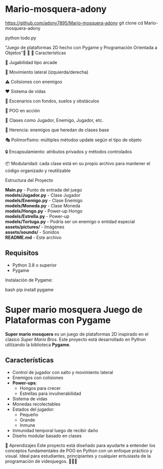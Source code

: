 # Mario-mosquera-adony

https://github.com/adony7895/Mario-mosquera-adony
git clone 
cd Mario-mosquera-adony

python todo.py


"Juego de plataformas 2D hecho con Pygame y Programación Orientada a Objetos"🙂 🍄
🔧 Características

👾 Jugabilidad tipo arcade

🚶 Movimiento lateral (izquierda/derecha)

⚠️ Colisiones con enemigos

❤️ Sistema de vidas

🌳 Escenarios con fondos, suelos y obstáculos

🧠 POO en acción

🧱 Clases como Jugador, Enemigo, Jugador, etc.

🧬 Herencia: enemigos que heredan de clases base

🎭 Polimorfismo: múltiples métodos update según el tipo de objeto

🔒 Encapsulamiento: atributos privados y métodos controlados

📦 Modularidad: cada clase está en su propio archivo para mantener el código organizado y reutilizable

Estructura del Proyecto  

**Main.py** - Punto de entrada del juego  
**models/Jugador.py** - Clase Jugador  
**models/Enemigo.py** - Clase Enemigo  
**models/Moneda.py** - Clase Moneda  
**models/Hongo.py** - Power-up Hongo  
**models/Estrella.py** - Power-up   
**models/Tortuga.py** - Podría ser un enemigo o entidad especial  
**assets/pictures/** - Imágenes  
**assets/sounds/** - Sonidos  
**README.md** - Este archivo  

## Requisitos  

- Python 3.8 o superior  
- Pygame  

Instalación de Pygame:  

bash
pip install pygame

# Super mario  mosquera Juego de Plataformas con Pygame  

**Super mario mosquera** es un juego de plataformas 2D inspirado en el clásico *Super Mario Bros*. Este proyecto está desarrollado en Python utilizando la biblioteca **Pygame**.  

## Características  

- Control de jugador con salto y movimiento lateral  
- Enemigos con colisiones  
- **Power-ups**:  
  - Hongos para crecer  
  - Estrellas para invulnerabilidad  
- Sistema de vidas  
- Monedas recolectables  
- Estados del jugador:  
  - Pequeño  
  - Grande  
  - Inmune  
- Inmunidad temporal luego de recibir daño  
- Diseño modular basado en clases

🧪 Aprendizajes Este proyecto está diseñado para ayudarte a entender los conceptos fundamentales de POO en Python con un enfoque práctico y visual. Ideal para estudiantes, principiantes y cualquier entusiasta de la programación de videojuegos. 🧑‍💻🎨

